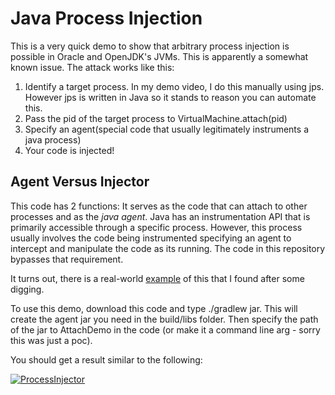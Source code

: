 # Java Process Injection

This is a very quick demo to show that arbitrary process injection is possible in Oracle and OpenJDK's JVMs. This is apparently a somewhat known issue. The attack works like this:

1) Identify a target process. In my demo video, I do this manually using jps. However jps is written in Java so it stands to reason you can automate this.
2) Pass the pid of the target process to VirtualMachine.attach(pid)
3) Specify an agent(special code that usually legitimately instruments a java process) 
4) Your code is injected!

## Agent Versus Injector

This code has 2 functions: It serves as the code that can attach to other processes and as the _java agent_. Java has an instrumentation API that is primarily accessible through a specific process. However, this process usually involves the code being instrumented specifying an agent to intercept and manipulate the code as its running. The code in this repository bypasses that requirement.

It turns out, there is a real-world [example](https://yoroi.company/research/java-amt-malware-the-insider-threat-phantom/) of this that I found after some digging.

To use this demo, download this code and type ./gradlew jar. This will create the agent jar you need in the build/libs folder. Then specify the path of the jar to AttachDemo in the code (or make it a command line arg - sorry this was just a poc).

You should get a result similar to the following:

[![ProcessInjector](https://img.youtube.com/vi/Jsgc_FfTeYc/0.jpg)](https://www.youtube.com/watch?v=Jsgc_FfTeYc)


